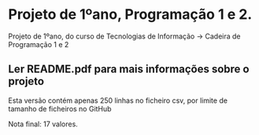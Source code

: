 # Projeto de 1ºano, Programação 1 e 2.
Projeto de 1ºano, do curso de Tecnologias de Informação -> Cadeira de Programação 1 e 2 

## Ler README.pdf para mais informações sobre o projeto
Esta versão contém apenas 250 linhas no ficheiro csv, por limite de tamanho de ficheiros no GitHub <br>

Nota final: 17 valores.


